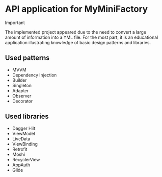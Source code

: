 # API application for MyMiniFactory
>[!IMPORTANT]
>The implemented project appeared due to the need to convert a large amount of information into a YML file. For the most part, it is an educational application illustrating knowledge of basic design patterns and libraries.
## Used patterns
- MVVM
- Dependency Injection 
- Builder
- Singleton
- Adapter
- Observer
- Decorator
## Used libraries
- Dagger Hilt
- ViewModel
- LiveData
- ViewBinding
- Retrofit
- Moshi
- RecyclerView
- AppAuth
- Glide
